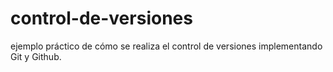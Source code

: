 # control-de-versiones
ejemplo práctico de cómo se realiza el control de versiones implementando Git y Github.
